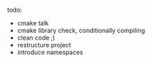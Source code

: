 todo:
- cmake talk
- cmake library check, conditionally compiling
- clean code ;)
- restructure project
- introduce namespaces
